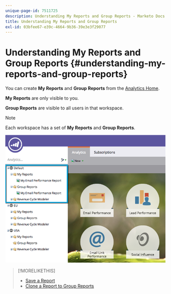 ```yaml
---
unique-page-id: 7511725
description: Understanding My Reports and Group Reports - Marketo Docs - Product Documentation
title: Understanding My Reports and Group Reports
exl-id: 03bfee67-e39c-4664-9b36-39e3e3f29077
---
```

# Understanding My Reports and Group Reports {#understanding-my-reports-and-group-reports}

You can create **My Reports** and **Group Reports** from the [Analytics Home](/help/marketo/product-docs/reporting/basic-reporting/creating-reports/navigating-the-analytics-home-page.md).

**My Reports** are only visible to you.

**Group Reports** are visible to all users in that workspace.

>[!NOTE]
>
>Each workspace has a set of **My Reports** and **Group Reports**.

![](assets/image2015-4-21-14-3a41-3a22.png)

>[!MORELIKETHIS]
>
>* [Save a Report](/help/marketo/product-docs/reporting/basic-reporting/creating-reports/save-a-report.md)
>* [Clone a Report to Group Reports](/help/marketo/product-docs/reporting/basic-reporting/report-activity/clone-a-report-to-group-reports.md)
